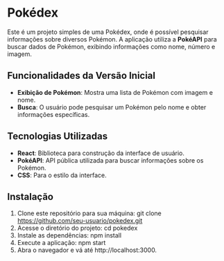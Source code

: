 # Pokédex

Este é um projeto simples de uma Pokédex, onde é possível pesquisar informações sobre diversos Pokémon. A aplicação utiliza a **PokéAPI** para buscar dados de Pokémon, exibindo informações como nome, número e imagem.

## Funcionalidades da Versão Inicial
- **Exibição de Pokémon**: Mostra uma lista de Pokémon com imagem e nome.
- **Busca**: O usuário pode pesquisar um Pokémon pelo nome e obter informações específicas.

## Tecnologias Utilizadas
- **React**: Biblioteca para construção da interface de usuário.
- **PokéAPI**: API pública utilizada para buscar informações sobre os Pokémon.
- **CSS**: Para o estilo da interface.

## Instalação

1. Clone este repositório para sua máquina:
   git clone https://github.com/seu-usuario/pokedex.git
2. Acesse o diretório do projeto:
    cd pokedex
3. Instale as dependências:
    npm install
4. Execute a aplicação:
    npm start
5. Abra o navegador e vá até http://localhost:3000.
